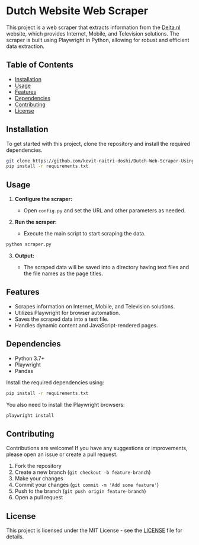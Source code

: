 # Dutch Website Web Scraper

This project is a web scraper that extracts information from the [Delta.nl](https://www.delta.nl/) website, which provides Internet, Mobile, and Television solutions. The scraper is built using Playwright in Python, allowing for robust and efficient data extraction.

## Table of Contents

- [Installation](#installation)
- [Usage](#usage)
- [Features](#features)
- [Dependencies](#dependencies)
- [Contributing](#contributing)
- [License](#license)

## Installation

To get started with this project, clone the repository and install the required dependencies.

```bash
git clone https://github.com/kevit-naitri-doshi/Dutch-Web-Scraper-Using-Playwright.git
pip install -r requirements.txt
```

## Usage

1. **Configure the scraper:**
   - Open `config.py` and set the URL and other parameters as needed.

2. **Run the scraper:**
   - Execute the main script to start scraping the data.

```bash
python scraper.py
```

3. **Output:**

   - The scraped data will be saved into a directory having text files and the file names as the page titles.

## Features

- Scrapes information on Internet, Mobile, and Television solutions.
- Utilizes Playwright for browser automation.
- Saves the scraped data into a text file.
- Handles dynamic content and JavaScript-rendered pages.

## Dependencies

- Python 3.7+
- Playwright
- Pandas

Install the required dependencies using:

```bash
pip install -r requirements.txt
```

You also need to install the Playwright browsers:

```bash
playwright install
```

## Contributing

Contributions are welcome! If you have any suggestions or improvements, please open an issue or create a pull request.

1. Fork the repository
2. Create a new branch (`git checkout -b feature-branch`)
3. Make your changes
4. Commit your changes (`git commit -m 'Add some feature'`)
5. Push to the branch (`git push origin feature-branch`)
6. Open a pull request

## License

This project is licensed under the MIT License - see the [LICENSE](LICENSE) file for details.
